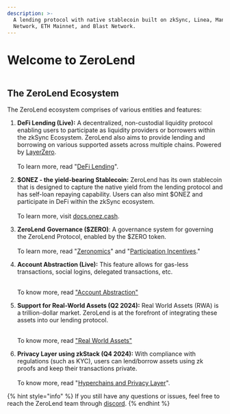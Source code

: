 ```yaml
---
description: >-
  A lending protocol with native stablecoin built on zkSync, Linea, Manta
  Network, ETH Mainnet, and Blast Network.
---
```


# Welcome to ZeroLend

<figure><img src=".gitbook/assets/Frame 10.png" alt=""><figcaption></figcaption></figure>

## The ZeroLend Ecosystem

The ZeroLend ecosystem comprises of various entities and features:

1. **DeFi Lending (Live):** A decentralized, non-custodial liquidity protocol enabling users to participate as liquidity providers or borrowers within the zkSync Ecosystem. ZeroLend also aims to provide lending and borrowing on various supported assets across multiple chains. Powered by [LayerZero](https://layerzero.network/). \
   \
   To learn more, read "[DeFi Lending](overview/decentralised-lending/)".&#x20;
2. **$ONEZ - the yield-bearing Stablecoin:** ZeroLend has its own stablecoin that is designed to capture the native yield from the lending protocol and has self-loan repaying capability. Users can also mint $ONEZ and participate in DeFi within the zkSync ecosystem. \
   \
   To learn more, visit [docs.onez.cash](https://docs.onez.cash/).
3. **ZeroLend** **Governance ($ZERO)**: A governance system for governing the ZeroLend Protocol, enabled by the $ZERO token. \
   \
   To learn more, read "[Zeronomics](broken-reference)" and "[Participation Incentives](zeronomics/airdrop-incentives/)."
4.  **Account Abstraction (Live):** This feature allows for gas-less transactions, social logins, delegated transactions, etc.

    \
    To know more, read ["Account Abstraction"](overview/account-abstraction-aa/)
5.  **Support for Real-World Assets (Q2 2024):** Real World Assets (RWA) is a trillion-dollar market. ZeroLend is at the forefront of integrating these assets into our lending protocol.

    \
    To know more, read ["Real World Assets"](overview/rwa-lending.md)
6. **Privacy Layer using zkStack (Q4 2024):** With compliance with regulations (such as KYC), users can lend/borrow assets using zk proofs and keep their transactions private. \
   \
   To know more, read "[Hyperchains and Privacy Layer](overview/hyperchains-and-privacy-layer.md)".



{% hint style="info" %}
If you still have any questions or issues, feel free to reach the ZeroLend team through [discord](https://discord.gg/zerolend).
{% endhint %}
